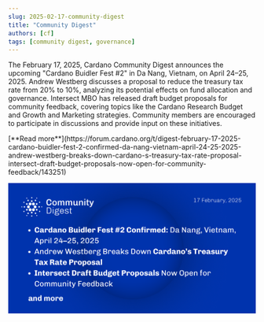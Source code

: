 ```yaml
---
slug: 2025-02-17-community-digest
title: "Community Digest"
authors: [cf]
tags: [community digest, governance]
---
```



The February 17, 2025, Cardano Community Digest announces the upcoming "Cardano Buidler Fest #2" in Da Nang, Vietnam, on April 24–25, 2025. Andrew Westberg discusses a proposal to reduce the treasury tax rate from 20% to 10%, analyzing its potential effects on fund allocation and governance. Intersect MBO has released draft budget proposals for community feedback, covering topics like the Cardano Research Budget and Growth and Marketing strategies. Community members are encouraged to participate in discussions and provide input on these initiatives.

<div style={{ textAlign: 'right' }}>
 [**Read more**](https://forum.cardano.org/t/digest-february-17-2025-cardano-buidler-fest-2-confirmed-da-nang-vietnam-april-24-25-2025-andrew-westberg-breaks-down-cardano-s-treasury-tax-rate-proposal-intersect-draft-budget-proposals-now-open-for-community-feedback/143251) 
</div>

 ![community digest](./community-digest.png)

